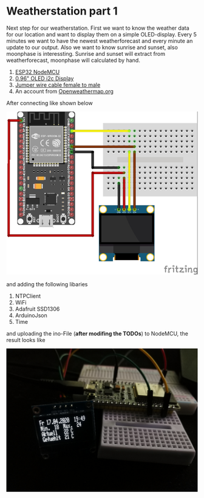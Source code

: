 # Weatherstation part 1
Next step for our weatherstation. First we want to know the weather data for our location and want to display them
on a simple OLED-display. Every 5 minutes we want to have the newest weatherforecast and every minute an update to our output.
Also we want to know sunrise and sunset, also moonphase is interessting. Sunrise and sunset will extract from weatherforecast,
moonphase will calculated by hand.

1. [ESP32 NodeMCU](https://www.az-delivery.de/products/esp32-developmentboard?_pos=24&_sid=69909e42c&_ss=r)
2. [0.96" OLED i2c Display ](https://www.az-delivery.de/products/0-96zolldisplay?_pos=14&_sid=03d542ee1&_ss=r)
3. [Jumper wire cable female to male](https://www.az-delivery.de/products/40-stk-jumper-wire-female-to-male-20-zentimeter?_pos=20&_sid=5cfea44cd&_ss=r)
4. An account from [Openweathermap.org](https://openweathermap.org/)

After connecting like shown below

![Schema](images/Weatherstation_Part1.jpg)

and adding the following libaries
1. NTPClient
2. WiFi
3. Adafruit SSD1306
4. ArduinoJson
5. Time

and uploading the ino-File (**after modifing the TODOs**) to NodeMCU, the result looks like

![LiveView](images/LiveView.jpg)
